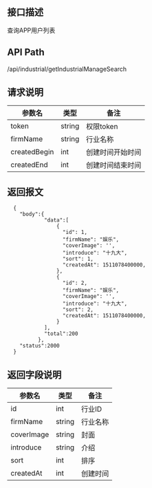 ## 接口描述
查询APP用户列表
## API Path
/api/industrial/getIndustrialManageSearch
## 请求说明
|参数名   |类型    |备注             |
|---------|--------|-----------------|
|token    |string  |权限token        |
|firmName |string  |行业名称         |
|createdBegin|int  |创建时间开始时间         |
|createdEnd|int  |创建时间结束时间        |
## 返回报文
```
  {
    "body":{
            "data":[
                {
                  "id": 1,
                  "firmName": "娱乐",
                  "coverImage": '',
                  "introduce": "十九大",
                  "sort": 1,
                  "createdAt": 1511078400000,
                },
                {
                  "id": 2,
                  "firmName": "娱乐",
                  "coverImage": '',
                  "introduce": "十九大",
                  "sort": 2,
                  "createdAt": 1511078400000,
                }
            ],
            "total":200
          },
    "status":2000
  }
```
## 返回字段说明
|参数名   |类型    |备注             |
|---------|--------|-----------------|
|id    |int     |行业ID           |
|firmName  |string  |行业名称         |
|coverImage    |string     |封面       |
|introduce   |string     |介绍           |
|sort     |int     |排序         |
|createdAt   |int     |创建时间           |